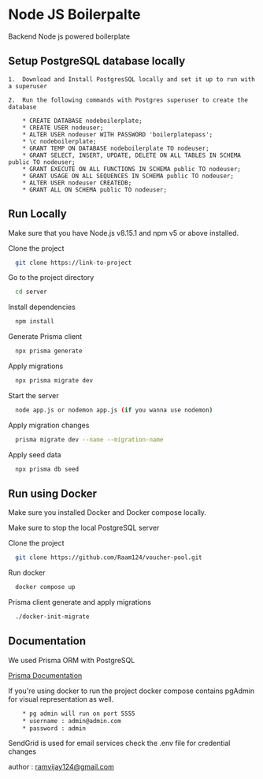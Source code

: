 
# Node JS Boilerpalte 

Backend Node js powered boilerplate 


## Setup PostgreSQL database locally 

    1.  Download and Install PostgresSQL locally and set it up to run with a superuser

    2.  Run the following commands with Postgres superuser to create the database
    
        * CREATE DATABASE nodeboilerplate;
        * CREATE USER nodeuser;
        * ALTER USER nodeuser WITH PASSWORD 'boilerplatepass';
        * \c nodeboilerplate;
        * GRANT TEMP ON DATABASE nodeboilerplate TO nodeuser;
        * GRANT SELECT, INSERT, UPDATE, DELETE ON ALL TABLES IN SCHEMA public TO nodeuser;
        * GRANT EXECUTE ON ALL FUNCTIONS IN SCHEMA public TO nodeuser;
        * GRANT USAGE ON ALL SEQUENCES IN SCHEMA public TO nodeuser;
        * ALTER USER nodeuser CREATEDB;
        * GRANT ALL ON SCHEMA public TO nodeuser;


## Run Locally

Make sure that you have Node.js v8.15.1 and npm v5 or above installed. 

Clone the project

```bash
  git clone https://link-to-project
```

Go to the project directory

```bash
  cd server
```

Install dependencies

```bash
  npm install
```
Generate Prisma client

```bash
  npx prisma generate
```

Apply migrations 

```bash
  npx prisma migrate dev
```

Start the server

```bash
  node app.js or nodemon app.js (if you wanna use nodemon)
```

Apply migration changes

```bash
  prisma migrate dev --name --migration-name
```

Apply seed data

```bash
  npx prisma db seed
```

## Run using Docker

Make sure you installed Docker and Docker compose locally. 

Make sure to stop the local PostgreSQL server 

Clone the project

```bash
  git clone https://github.com/Raam124/voucher-pool.git
```

Run docker 

```bash
  docker compose up 
```

Prisma client generate and apply migrations

```bash
  ./docker-init-migrate
```


## Documentation


We used Prisma ORM with PostgreSQL

[Prisma Documentation](https://www.prisma.io/docs/getting-started)

If you're using docker to run the project docker compose contains pgAdmin for visual representation as well.

```bash
    * pg admin will run on port 5555
    * username : admin@admin.com
    * password : admin
```


SendGrid is used for email services check the .env file for credential changes 


author : ramvijay124@gmail.com

